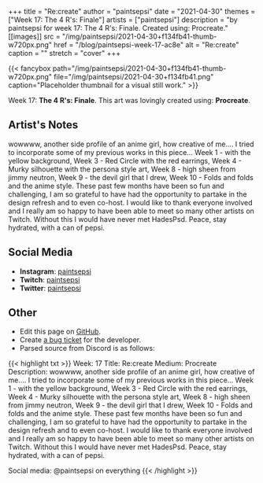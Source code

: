 +++
title =       "Re:create"
author =      "paintsepsi"
date =        "2021-04-30"
themes =      ["Week 17: The 4 R's: Finale"]
artists =     ["paintsepsi"]
description = "by paintsepsi for week 17: The 4 R's: Finale. Created using: Procreate."
[[images]]
      src = "/img/paintsepsi/2021-04-30+f134fb41-thumb-w720px.png"
      href = "/blog/paintsepsi-week-17-ac8e"
      alt = "Re:create"
      caption = ""
      stretch = "cover"
+++

{{< fancybox path="/img/paintsepsi/2021-04-30+f134fb41-thumb-w720px.png" file="/img/paintsepsi/2021-04-30+f134fb41.png" caption="Placeholder thumbnail for a visual still work." >}}


Week 17: **The 4 R's: Finale**. This art was lovingly created using: **Procreate**.

## Artist's Notes

wowwww, another side profile of an anime girl, how creative of me.... I tried to incorporate some of my previous works in this piece... Week 1 - with the yellow background, Week 3 - Red Circle with the red earrings, Week 4 - Murky silhouette with the persona style art, Week 8 - high sheen from jimmy neutron, Week 9 - the devil girl that I drew, Week 10 - Folds and folds and the anime style. These past few months have been so fun and challenging, I am so grateful to have had the opportunity to partake in the design refresh and to even co-host. I would like to thank everyone involved and I really am so happy to have been able to meet so many other artists on Twitch. Without this I would have never met HadesPsd. Peace, stay hydrated, with a can of pepsi.

## Social Media

- **Instagram**: <a href='https://instagram.com/paintsepsi' target='_blank'>paintsepsi</a>
- **Twitch**: <a href='https://twitch.tv/paintsepsi' target='_blank'>paintsepsi</a>
- **Twitter**: <a href='https://twitter.com/paintsepsi' target='_blank'>paintsepsi</a>

## Other

- Edit this page on [GitHub](https://github.com/teaminkling/web-refresh/edit/main/content/blog/paintsepsi-week-17-ac8e.md).
- Create [a bug ticket](https://github.com/teaminkling/web-refresh/issues/new?assignees=&labels=bug&template=problem-report.md&title=) for the developer.
- Parsed source from Discord is as follows:

{{< highlight txt >}}
Week: 17
Title: Re:create
Medium: Procreate
Description: wowwww, another side profile of an anime girl, how creative of me.... I tried to incorporate some of my previous works in this piece... Week 1 - with the yellow background, Week 3 - Red Circle with the red earrings, Week 4 - Murky silhouette with the persona style art, Week 8 - high sheen from jimmy neutron, Week 9 - the devil girl that I drew, Week 10 - Folds and folds and the anime style. These past few months have been so fun and challenging, I am so grateful to have had the opportunity to partake in the design refresh and to even co-host. I would like to thank everyone involved and I really am so happy to have been able to meet so many other artists on Twitch. Without this I would have never met HadesPsd. Peace, stay hydrated, with a can of pepsi.

Social media: @paintsepsi on everything
{{< /highlight >}}
